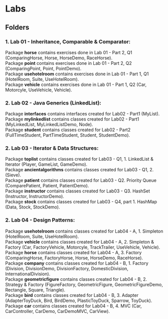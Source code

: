 # Labs

## Folders

### 1. Lab 01 - Inheritance, Comparable & Comparator:

<p> 
    Package <b>horse</b> contains exercises done in Lab 01 - Part 2, Q1 (ComparingHorse, Horse, HorseDemo, RaceHorse). <br>
    Package <b>point</b> contains exercises done in Lab 01 - Part 2, Q2 (ComparingPoint, Point, PointDemo). <br>
    Package <b>usehotelroom</b> contains exercises done in Lab 01 - Part 1, Q1 (HotelRoom, Suite, UseHotelRoom). <br>
    Package <b>vehicle</b> contains exercises done in Lab 01 - Part 1, Q2 (Car, Motorcyle, UseVehicle, Vehicle). <br>
</p>

### 2. Lab 02 - Java Generics (LinkedList):

<p> 
    Package <b>interfaces</b> contains interfaces created for Lab02 - Part1 (MyList). <br>
    Package <b>mylinkedlist</b> contains classes created for Lab02 - Part1 (MyLinkedList, MyLinkedListDemo, Node). <br>
    Package <b>student</b> contains classes created for Lab02 - Part2 (FullTimeStudent, PartTimeStudent, Student, StudentDemo). <br>
</p>

### 2. Lab 03 - Iterator & Data Structures:

<p> 
    Package <b>toplist</b> contains classes created for Lab03 - Q1, 1. LinkedList & Iterator (Player, GameList, GameDemo). <br>
    Package <b>ancientalgorithms</b> contains classes created for Lab03 - Q1, 2. (Sieve). <br>
    Package <b>patient</b> contains classes created for Lab03 - Q2. Priority Queue (ComparePatient, Patient, PatientDemo). <br>
    Package <b>instructor</b> contains classes created for Lab03 - Q3. HashSet (Instructor, InstructorDemo). <br>
    Package <b>stock</b> contains classes created for Lab03 - Q4, part 1. HashMap (Data, Stock, StockDemo). <br>
</p>

### 2. Lab 04 - Design Patterns:

<p> 
    Package <b>usehotelroom</b> contains classes created for Lab04 - A, 1. Simpleton (HotelRoom, Suite, UseHotelRoom). <br>
    Package <b>vehicle</b> contains classes created for Lab04 - A, 2. Simpleton & Factory (Car, FactoryVehicle, Motorcyle, TrackTrailer, UseVehicle, Vehicle). <br>
    Package <b>horse</b> contains classes created for Lab04 - A, 3. Factory (ComparingHorse, FactoryHorse, Horse, HorseDemo, RaceHorse). <br>
    Package <b>company</b> contains classes created for Lab04 - B, 1. Factory (Division, DivisionDemo, DivisionFactory, DomesticDivision, InternationalDivision). <br>
    Package <b>geometricfigure</b> contains classes created for Lab04 - B, 2. Strategy & Factory (FigureFactory, GeometricFigure, GeometricFigureDemo, Rectangle, Square, Triangle). <br>
    Package <b>bird</b> contains classes created for Lab04 - B, 3. Adapter (AdapterToyDuck, Bird, BirdDemo, PlasticToyDuck, Sparrow, ToyDuck). <br>
    Package <b>car</b> contains classes created for Lab04 - B, 4. MVC (Car, CarController, CarDemo, CarDemoMVC, CarView). <br>
</p>
